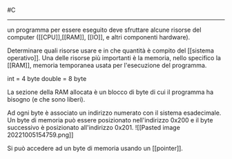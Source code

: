 #C

---

un programma per essere eseguito deve sfruttare alcune risorse del computer ([[CPU]],[[RAM]], [[IO]], e altri componenti hardware).

Determinare quali risorse usare e in che quantità è compito del [[sistema operativo]]. Una delle risorse più importanti è la memoria, nello specifico la [[RAM]], memoria temporanea usata per l'esecuzione del programma.

int = 4 byte
double = 8 byte

La sezione della RAM allocata è un blocco di byte di cui il programma ha bisogno (e che sono liberi).

Ad ogni byte è associato un indirizzo numerato con il sistema esadecimale. Un byte di memoria può essere posizionato nell'indirizzo 0x200 e il byte successivo è posizionato all'indirizzo 0x201.
![[Pasted image 20221005154759.png]]

Si può accedere ad un byte di memoria usando un [[pointer]].